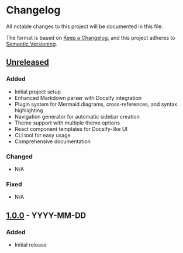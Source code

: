 # Changelog

All notable changes to this project will be documented in this file.

The format is based on [Keep a Changelog](https://keepachangelog.com/en/1.0.0/),
and this project adheres to [Semantic Versioning](https://semver.org/spec/v2.0.0.html).

## [Unreleased]

### Added

- Initial project setup
- Enhanced Markdown parser with Docsify integration
- Plugin system for Mermaid diagrams, cross-references, and syntax highlighting
- Navigation generator for automatic sidebar creation
- Theme support with multiple theme options
- React component templates for Docsify-like UI
- CLI tool for easy usage
- Comprehensive documentation

### Changed

- N/A

### Fixed

- N/A

## [1.0.0] - YYYY-MM-DD

### Added

- Initial release

[Unreleased]: https://github.com/username/site-generator/compare/v1.0.0...HEAD
[1.0.0]: https://github.com/username/site-generator/releases/tag/v1.0.0
